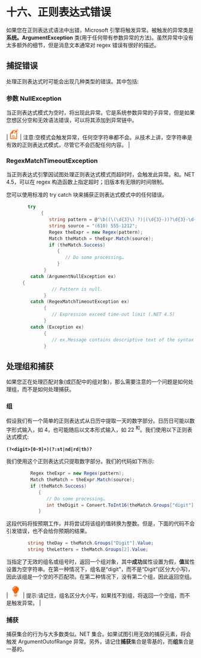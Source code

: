 # 十六、正则表达式错误

如果您在正则表达式语法中出错，Microsoft 引擎将触发异常。被触发的异常类是**系统。ArgumentException** 类(用于任何带有参数异常的方法)。虽然异常中没有太多额外的细节，但是消息文本通常对 regex 错误有很好的描述。

## 捕捉错误

处理正则表达式时可能会出现几种类型的错误。其中包括:

### 参数 NullException

当正则表达式模式为空时，将出现此异常。它是系统参数异常的子异常，但是如果您想区分空和无效语法错误，可以将其添加到异常链中。

| ![](img/note.png) | 注意:空模式会触发异常，任何空字符串都不会。从技术上讲，空字符串是有效的正则表达式模式，尽管它不会匹配任何内容。 |

### RegexMatchTimeoutException

当正则表达式引擎因试图处理正则表达式模式而超时时，会触发此异常。和。NET 4.5，可以在 regex 构造函数上指定超时；旧版本有无限的时间限制。

您可以使用标准的 try catch 块来捕获正则表达式模式中的任何错误。

```cs
        try
             {
                string pattern = @"\b((\(\d{3}\) ?)|(\d{3}-))?\d{3}-\d{4}\b");
                string source = "(610) 555-1212";
                Regex theExpr = new Regex(pattern);
                Match theMatch = theExpr.Match(source);
                if (theMatch.Success)
                   {
                      // Do some processing…
                   }
              }
         catch (ArgumentNullException ex)
      {
                 // Pattern is null.
              }
         catch (RegexMatchTimeoutException ex)
              {
                 // Expression exceed time-out limit (.NET 4.5)
              }
         catch (Exception ex)
              {
                 // ex.Message contains descriptive text of the syntax error
              }

```

## 处理组和捕获

如果您正在处理匹配对象(或匹配中的组对象)，那么需要注意的一个问题是如何处理组，而不是如何处理捕获。

### 组

假设我们有一个简单的正则表达式从日历中提取一天的数字部分。日历日可能以数字形式输入，如 4，也可能随后以文本形式输入，如 22 <sup>和</sup>。我们使用以下正则表达式模式:

**`(?<digit>[0-9]+)(?:st|nd|rd|th)?`**

我们使用这个正则表达式只提取数字部分。我们的代码如下所示:

```cs
         Regex theExpr = new Regex(pattern);
         Match theMatch = theExpr.Match(source);
         if (theMatch.Success)
            {
               // Do some processing…
               int theDigit = Convert.ToInt16(theMatch.Groups["digit"].Value);
            }

```

这段代码将按预期工作，并将尝试将该组的值转换为整数。但是，下面的代码不会引发错误，也不会给你预期的结果。

```cs
        string theDay = theMatch.Groups["Digit"].Value;
        string theLetters = theMatch.Groups[2].Value;

```

当指定了无效的组名或组号时，返回一个组对象，其中**成功**属性设置为假，**值**属性设置为空字符串。在第一种情况下，组名是“digit”，而不是“Digit”(区分大小写)，因此该组是一个空的不匹配项。在第二种情况下，没有第二个组，因此返回空组。

| ![](img/tip.png) | 提示:请记住，组名区分大小写，如果找不到组，将返回一个空组，而不是触发异常。 |

### 捕获

捕获集合的行为与大多数类似。NET 集合。如果试图引用无效的捕获元素，将会触发 ArgumentOutofRange 异常。另外，请记住**捕获**集合是零基的，而**组**集合是一基的。